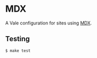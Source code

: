 # MDX

A Vale configuration for sites using [MDX][1].

## Testing

```
$ make test
```

[1]: https://mdxjs.com

